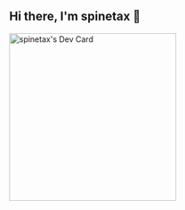 ## Hi there, I'm spinetax 👋

<a href="https://app.daily.dev/spinetax"><img src="https://api.daily.dev/devcards/46ca081829ca431e92fbe65cb9808ebf.png?r=g6n" width="300" alt="spinetax's Dev Card"/></a>

